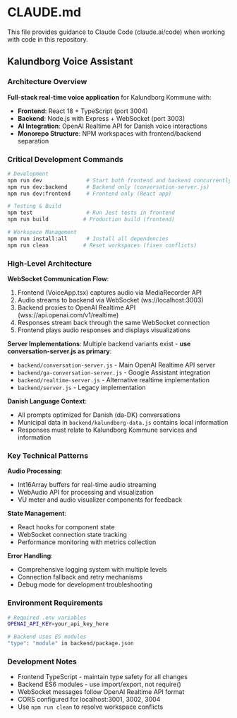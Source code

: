 # CLAUDE.md

This file provides guidance to Claude Code (claude.ai/code) when working with code in this repository.

## Kalundborg Voice Assistant

### Architecture Overview
**Full-stack real-time voice application** for Kalundborg Kommune with:
- **Frontend**: React 18 + TypeScript (port 3004)
- **Backend**: Node.js with Express + WebSocket (port 3003)
- **AI Integration**: OpenAI Realtime API for Danish voice interactions
- **Monorepo Structure**: NPM workspaces with frontend/backend separation

### Critical Development Commands
```bash
# Development
npm run dev              # Start both frontend and backend concurrently
npm run dev:backend      # Backend only (conversation-server.js)
npm run dev:frontend     # Frontend only (React app)

# Testing & Build
npm test                 # Run Jest tests in frontend
npm run build           # Production build (frontend)

# Workspace Management
npm run install:all      # Install all dependencies
npm run clean           # Reset workspaces (fixes conflicts)
```

### High-Level Architecture

**WebSocket Communication Flow**:
1. Frontend (VoiceApp.tsx) captures audio via MediaRecorder API
2. Audio streams to backend via WebSocket (ws://localhost:3003)
3. Backend proxies to OpenAI Realtime API (wss://api.openai.com/v1/realtime)
4. Responses stream back through the same WebSocket connection
5. Frontend plays audio responses and displays visualizations

**Server Implementations**:
Multiple backend variants exist - **use conversation-server.js as primary**:
- `backend/conversation-server.js` - Main OpenAI Realtime API server
- `backend/ga-conversation-server.js` - Google Assistant integration
- `backend/realtime-server.js` - Alternative realtime implementation
- `backend/server.js` - Legacy implementation

**Danish Language Context**:
- All prompts optimized for Danish (da-DK) conversations
- Municipal data in `backend/kalundborg-data.js` contains local information
- Responses must relate to Kalundborg Kommune services and information

### Key Technical Patterns

**Audio Processing**:
- Int16Array buffers for real-time audio streaming
- WebAudio API for processing and visualization
- VU meter and audio visualizer components for feedback

**State Management**:
- React hooks for component state
- WebSocket connection state tracking
- Performance monitoring with metrics collection

**Error Handling**:
- Comprehensive logging system with multiple levels
- Connection fallback and retry mechanisms
- Debug mode for development troubleshooting

### Environment Requirements
```bash
# Required .env variables
OPENAI_API_KEY=your_api_key_here

# Backend uses ES modules
"type": "module" in backend/package.json
```

### Development Notes
- Frontend TypeScript - maintain type safety for all changes
- Backend ES6 modules - use import/export, not require()
- WebSocket messages follow OpenAI Realtime API format
- CORS configured for localhost:3001, 3002, 3004
- Use `npm run clean` to resolve workspace conflicts